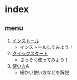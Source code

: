 # index
## menu
1. [インストール](install.html)
    - インストールしてみよう！
2. [クイックスタート](quickstart.html)
    - さっそく使ってみよう！
3. [使い方](documents.html)A
    - 細かい使い方などを解説
